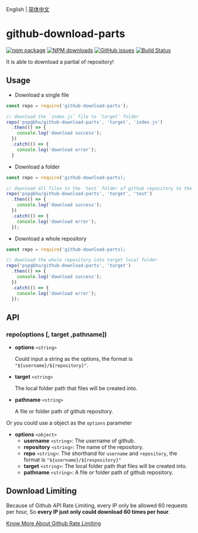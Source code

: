 English | [简体中文](./README_CN.md)

# github-download-parts

[![npm package](https://img.shields.io/npm/v/github-download-parts.svg)](https://www.npmjs.org/package/github-download-parts)
[![NPM downloads](http://img.shields.io/npm/dm/github-download-parts.svg)](https://npmjs.org/package/github-download-parts)
[![GitHub issues](https://img.shields.io/github/issues/pspgbhu/github-download-parts.svg)](https://github.com/pspgbhu/github-download-parts/issues)
[![Build Status](https://travis-ci.org/pspgbhu/github-download-parts.svg?branch=master)](https://travis-ci.org/pspgbhu/github-download-parts)

It is able to download a partial of repository!


## Usage

- Download a single file

```js
const repo = require('github-download-parts');

// download the `index.js` file to `target` folder
repo('pspgbhu/github-download-parts', 'target', 'index.js')
  .then(() => {
    console.log('download success');
  })
  .catch(() => {
    console.log('download error');
  }
```

- Download a folder

```js
const repo = require('github-download-parts);

// download all files in the `test` folder of github repository to the local `target` folder.
repo('pspgbhu/github-download-parts', 'target', 'test')
  .then(() => {
    console.log('download success');
  })
  .catch(() => {
    console.log('download error');
  });
```

- Download a whole repository

```js
const repo = require('github-download-parts);

// download the whole repository into target local folder
repo('pspgbhu/github-download-parts', 'target')
  .then(() => {
    console.log('download success');
  })
  .catch(() => {
    console.log('download error');
  });
```

## API

### repo(options [, target ,pathname])

- **options** `<string>`

  Could input a string as the options, the format is `"${username}/${repository}"`.

- **target** `<string>`

  The local folder path that files will be created into.

- **pathname** `<string>`

  A file or folder path of github repository.

Or you could use a object as the `options` parameter

- **options** `<object>`
  - **username** `<string>`: The username of github.
  - **repository** `<string>`: The name of the repository.
  - **repo** `<string>`: The shorthand for `username` and `repository`, the format is `"${username}/${respository}"`
  - **target** `<string>`: The local folder path that files will be created into.
  - **pathname** `<string>`: A file or folder path of github repository.


## Download Limiting
Because of Github API Rate Limiting, every IP only be allowed 60 requests per hour, So **every IP just only could download 60 times per hour**.

[Know More About Github Rate Limiting](https://developer.github.com/v3/#rate-limiting)
